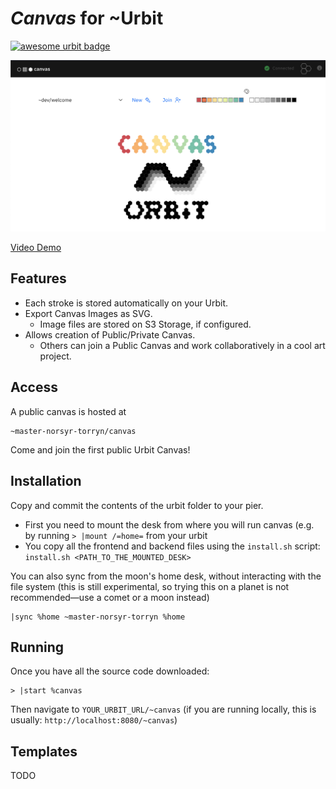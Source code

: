 # *Canvas* for \~Urbit

[![awesome urbit badge](https://img.shields.io/badge/~-awesome%20urbit-lightgrey)](https://github.com/urbit/awesome-urbit)

[![Header](/images/canvas.png)](https://www.youtube.com/watch?v=S6DySv730Hw)

[Video Demo](https://yosoyubik.fra1.digitaloceanspaces.com/norsyr-torryn/2021.7.06..15.37.33-Jul-06-2021%2017-36-28.mp4)

## Features

- Each stroke is stored automatically on your Urbit.
- Export Canvas Images as SVG.
  - Image files are stored on S3 Storage, if configured.
- Allows creation of Public/Private Canvas.
  - Others can join a Public Canvas and work collaboratively in a cool art project.

## Access

A public canvas is hosted at

```hoon
~master-norsyr-torryn/canvas
```

Come and join the first public Urbit Canvas!

## Installation

Copy and commit the contents of the urbit folder to your pier.

- First you need to mount the desk from where you will run canvas (e.g. by running `> |mount /=home=` from your urbit
- You copy all the frontend and backend files using the `install.sh` script: `install.sh <PATH_TO_THE_MOUNTED_DESK>`

You can also sync from the moon's home desk, without interacting with the file system (this is still experimental, so trying this on a planet is not recommended—use a comet or a moon instead)

```hoon
|sync %home ~master-norsyr-torryn %home
```

## Running

Once you have all the source code downloaded:

```dojo
> |start %canvas
```

Then navigate to `YOUR_URBIT_URL/~canvas` (if you are running locally, this is usually: `http://localhost:8080/~canvas`)

## Templates

TODO
